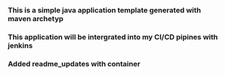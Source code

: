 ### This is a simple java application template generated with maven archetyp

### This application will be intergrated into my CI/CD pipines with jenkins
### Added readme_updates with container 
